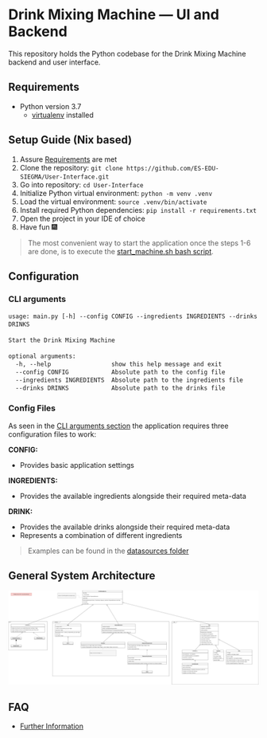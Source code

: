 # Drink Mixing Machine — UI and Backend

This repository holds the Python codebase for the Drink Mixing Machine backend and user interface.

## Requirements

- Python version 3.7
    - [virtualenv](https://pypi.org/project/virtualenv/) installed

## Setup Guide (Nix based)

1. Assure [Requirements](#requirements) are met
2. Clone the repository: `git clone https://github.com/ES-EDU-SIEGMA/User-Interface.git`
3. Go into repository: `cd User-Interface`
4. Initialize Python virtual environment: `python -m venv .venv`
5. Load the virtual environment: `source .venv/bin/activate`
6. Install required Python dependencies: `pip install -r requirements.txt`
7. Open the project in your IDE of choice
8. Have fun 🎆

> The most convenient way to start the application once the steps 1-6 are done,
> is to execute the [start_machine.sh bash script](./start_machine.sh).

## Configuration

### CLI arguments

```text
usage: main.py [-h] --config CONFIG --ingredients INGREDIENTS --drinks DRINKS

Start the Drink Mixing Machine

optional arguments:
  -h, --help                 show this help message and exit
  --config CONFIG            Absolute path to the config file
  --ingredients INGREDIENTS  Absolute path to the ingredients file
  --drinks DRINKS            Absolute path to the drinks file
```

### Config Files

As seen in the [CLI arguments section](#cli-arguments) the application requires three configuration files to work:

**CONFIG:**

- Provides basic application settings

**INGREDIENTS:**

- Provides the available ingredients alongside their required meta-data

**DRINK:**

- Provides the available drinks alongside their required meta-data
- Represents a combination of different ingredients

> Examples can be found in the [datasources folder](./src/datasources)

## General System Architecture

![Program Structure](./documentation/programm_structure.svg)

## FAQ

- [Further Information](https://github.com/ES-EDU-SIEGMA/Documentation/tree/main/documentation)

